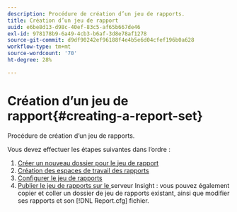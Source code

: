 ```yaml
---
description: Procédure de création d’un jeu de rapports.
title: Création d’un jeu de rapport
uuid: e6be8d13-d98c-40ef-83c5-af65b667de46
exl-id: 978178b9-6a49-4cb3-b6af-3d8e78af1278
source-git-commit: d9df90242ef96188f4e4b5e6d04cfef196b0a628
workflow-type: tm+mt
source-wordcount: '70'
ht-degree: 28%

---
```


# Création d’un jeu de rapport{#creating-a-report-set}

Procédure de création d’un jeu de rapports.

Vous devez effectuer les étapes suivantes dans l’ordre :

1. [Créer un nouveau dossier pour le jeu de rapport](../../../../home/c-rpt-oview/c-work-rpt-sets/t-create-rpt-set/t-new-fldr-rpt-set.md#task-9936b9c1f0624732a24087d8fa3f2617)
1. [Création des espaces de travail des rapports](../../../../home/c-rpt-oview/c-work-rpt-sets/t-create-rpt-set/t-create-rpt-wrksp.md#task-993b616031904352acae13df6461e20b)
1. [Configurer le jeu de rapports](../../../../home/c-rpt-oview/c-work-rpt-sets/t-create-rpt-set/t-config-rpt-set/t-config-rpt-set.md#task-cfb2fd0c28bc48c2acdd582fe0d670d0)
1. [Publier le jeu de rapports sur le ](../../../../home/c-rpt-oview/c-work-rpt-sets/t-create-rpt-set/t-pub-rpt-set.md#task-3fc45e02aa364b8d815a969b8adc2c27)
serveur Insight : vous pouvez également copier et coller un dossier de jeu de rapports existant, ainsi que modifier ses rapports et son  [!DNL Report.cfg] fichier.
